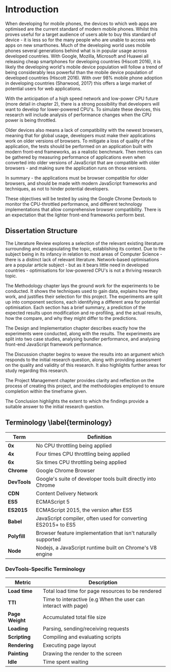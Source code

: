 # Introduction  
When developing for mobile phones, the devices to which web apps are optimised are the current standard
of modern mobile phones. Whilst this proves useful for a target audience of users able to buy this
standard of device - it is less so for the many people who are unable to access web apps
on new smarthones. Much of the developing world uses mobile phones several generations behind
what is in popular usage across developed countries. With Google, Mozilla, Microsoft and Huawei all
releasing cheap smartphones for developing countries (Hiscott 2016), it is likely the developing world's
mobile device population will follow a trend of being considerably less powerful than the mobile device
population of developed 
countries (Hiscott 2016). With over 98% mobile phone adoption in developing countries (Sharwood, 2017)
this offers a large market of potential users for web applications.

With the anticipation of a high speed network and low-power CPU future (more detail in chapter 2),
there is a strong possibility that developers will want to develop for lower-powered CPU's. To simulate
these devices, this research will include analysis of performance changes when the CPU power is being throttled.

Older devices also means a lack of compatibility with the newest browsers, meaning that for global
usage, developers must make their applications work on older versions of browsers. To mitigate a
loss of quality of the application, the tests should be performed on an application built with
modern front-end frameworks, as a realistic benchmark. Then metrics can be gathered
by measuring performance of applications even when converted into older versions of JavaScript that
are compatible with older browsers - and making sure the application runs on those versions.

In summary - the applications must be browser compatible for older browsers, and should be made
with modern JavaScript frameworks and techniques, as not to hinder potential developers. 

These objectives will be tested by using the Google Chrome Devtools to monitor the CPU-throttled
performance, and different technology implementations that allow comprehensive browser compatibility.
There is an expectation that the lighter front-end frameworks perform best.

## Dissertation Structure

The Literature Review explores a selection of the relevant existing literature surrounding and 
encapsulating the topic, establishing its context. Due to the subject being in its infancy in relation to most 
areas of Computer Science - there is a distinct lack of relevant literature. 
Network-based optimisations are a popular article subject - but as it bears little need 
in developed countries - optimisations for low-powered CPU's is not a thriving research topic. 

The Methodology chapter lays the ground work for the experiments to be conducted. It shows the
techniques used to gain data, explains how they work, and justifies their selection for this project.
The experiments are split up into component sections, each identifying a different area for potential optimisation. Each section has a brief summary, 
a prediction of the expected results upon modification and re-profiling, and the actual results, 
how the compare, and why they might differ to the predictions. 

The Design and Implementation chapter describes exactly how the experiments were conducted, along with
the results. The experiments are split into two case studies, analysing bundler performance, and
analysing front-end JavaScript framework performance.

The Discussion chapter begins to weave the results into an argument which responds to the initial
research question, along with providing assessment on the quality and validity of this research.
It also highlights further areas for study regarding this research.

The Project Management chapter provides clarity and reflection on the process of
creating this project, and the methodologies employed to ensure completion within the timeframe
given.

The Conclusion highlights the extent to which the findings provide a suitable answer to the initial research
question. 


## Terminology \label{terminology}

| Term | Definition |
|---|---|
| **0x** | No CPU throttling being applied |
| **4x** | Four times CPU throttling being applied |
| **6x** | Six times CPU throttling being applied |
| **Chrome** | Google Chrome Browser |
| **DevTools** | Google's suite of developer tools built directly into Chrome |
| **CDN**  | Content Delivery Network |
| **ES5** | ECMAScript 5 |
| **ES2015** | ECMAScript 2015, the version after ES5 |
| **Babel** | JavaScript compiler, often used for converting ES2015+ to ES5 |
| **Polyfill** | Browser feature implementation that isn't naturally supported |
| **Node** | Nodejs, a JavaScript runtime built on Chrome's V8 engine |

### DevTools-Specific Terminology

| Metric | Description |
|---|---|
| **Load time** | Total load time for page resources to be rendered |
| **TTI** | Time to interactive (e.g When the user can interact with page) |
| **Page Weight** | Accumulated total file size |
| **Loading** | Parsing, sending/receiving requests |
| **Scripting** | Compiling and evaluating scripts |
| **Rendering** | Executing page layout |
| **Painting** | Drawing the render to the screen |
| **Idle** | Time spent waiting |
